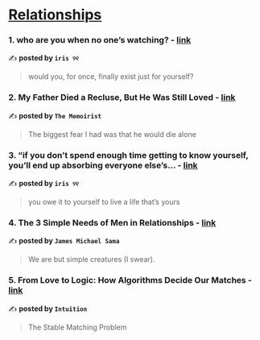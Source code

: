 
<h1><a href=https://medium.com/tag/relationships/recommended target="_blank" rel="noopener noreferrer">Relationships</a></h1>
<h3>1. who are you when no one’s watching? - <a href="https://medium.com/@fyoaeuriz/who-are-you-when-no-ones-watching-19216752929d" target="_blank" rel="noopener noreferrer">link</a></h3>

✍️ **posted by `iris ୨୧`**

<blockquote>would you, for once, finally exist just for yourself?</blockquote>

<h3>2. My Father Died a Recluse, But He Was Still Loved - <a href="https://medium.com/the-memoirist/my-father-died-a-recluse-but-he-was-still-loved-2c32d247329d" target="_blank" rel="noopener noreferrer">link</a></h3>

✍️ **posted by `The Memoirist`**

<blockquote>The biggest fear I had was that he would die alone</blockquote>

<h3>3. “if you don’t spend enough time getting to know yourself, you’ll end up absorbing everyone else’s… - <a href="https://medium.com/@fyoaeuriz/if-you-dont-spend-enough-time-getting-to-know-yourself-you-ll-end-up-absorbing-everyone-else-s-e52c3ff17df4" target="_blank" rel="noopener noreferrer">link</a></h3>

✍️ **posted by `iris ୨୧`**

<blockquote>you owe it to yourself to live a life that’s yours</blockquote>

<h3>4. The 3 Simple Needs of Men in Relationships - <a href="https://medium.com/@jamesmsama/the-3-simple-needs-of-men-in-relationships-5e217659b5a7" target="_blank" rel="noopener noreferrer">link</a></h3>

✍️ **posted by `James Michael Sama`**

<blockquote>We are but simple creatures (I swear).</blockquote>

<h3>5. From Love to Logic: How Algorithms Decide Our Matches - <a href="https://medium.com/intuition/from-love-to-logic-how-algorithms-decide-our-matches-32350346d3dc" target="_blank" rel="noopener noreferrer">link</a></h3>

✍️ **posted by `Intuition`**

<blockquote>The Stable Matching Problem</blockquote>

